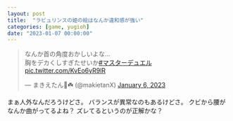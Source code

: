```yaml
---
layout: post
title:  "ラビュリンスの姫の絵はなんか違和感が強い"
categories: [game, yugioh]
date: "2023-01-07 00:00:00"
---
```


<blockquote class="twitter-tweet tw-align-center"><p lang="ja" dir="ltr">なんか首の角度おかしいよな… <br>胸をデカくしすぎたせいか<a href="https://twitter.com/hashtag/%E3%83%9E%E3%82%B9%E3%82%BF%E3%83%BC%E3%83%87%E3%83%A5%E3%82%A8%E3%83%AB?src=hash&amp;ref_src=twsrc%5Etfw">#マスターデュエル</a> <a href="https://t.co/KvEo6yR9lR">pic.twitter.com/KvEo6yR9lR</a></p>&mdash; まきえたん🥦☘️ (@makietanX) <a href="https://twitter.com/makietanX/status/1611338694656675841?ref_src=twsrc%5Etfw">January 6, 2023</a></blockquote> <script async src="https://platform.twitter.com/widgets.js" charset="utf-8"></script>

まぁ人外なんだろうけどさ。
バランスが異常なのもあるけどさ。
クビから腰がなんか曲がってるよね？
ズレてるというのが正解かな？
